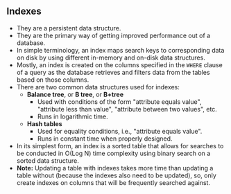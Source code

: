## Indexes

- They are a persistent data structure.
- They are the primary way of getting improved performance out of a database.
- In simple terminology, an index maps search keys to corresponding data on disk by using different in-memory and on-disk data structures.
- Mostly, an index is created on the columns specified in the `WHERE` clause of a query as the database retrieves and filters data from the tables based on those columns.
- There are two common data structures used for indexes:
  - **Balance tree**, or **B tree**, or **B+tree**
    - Used with conditions of the form "attribute equals value", "attribute less than value", "attribute between two values", etc.
    - Runs in logarithmic time.
  - **Hash tables**
    - Used for equality conditions, i.e., "attribute equals value".
    - Runs in constant time when properly designed.
- In its simplest form, an index is a sorted table that allows for searches to be conducted in O(Log N) time complexity using binary search on a sorted data structure.
- **Note:** Updating a table with indexes takes more time than updating a table without (because the indexes also need to be updated), so, only create indexes on columns that will be frequently searched against.

